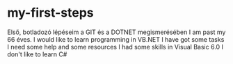 # my-first-steps
Első, botladozó lépéseim a GIT és a DOTNET megismerésében
I am  past my  66 éves.  I would like to learn programming in VB.NET
I have got some tasks
I need some help and some resources
I had some skills in Visual Basic 6.0
I don't like to learn C#
